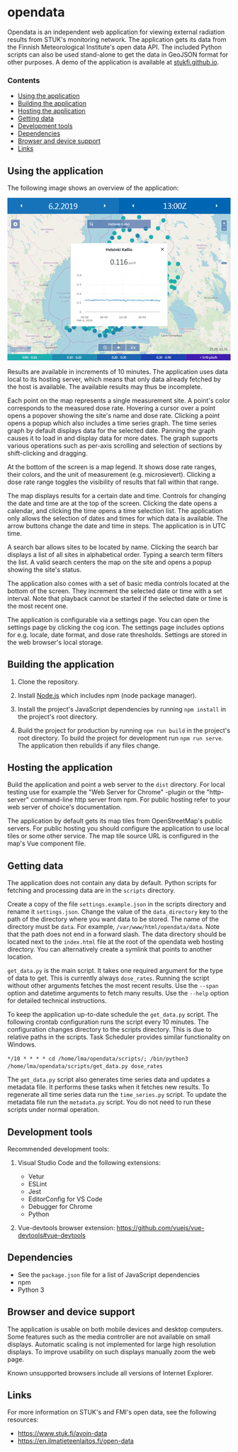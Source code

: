 # opendata

Opendata is an independent web application for viewing external radiation results from STUK's monitoring network. The application gets its data from the Finnish Meteorological Institute's open data API.  The included Python scripts can also be used stand-alone to get the data in GeoJSON format for other purposes. A demo of the application is available at [stukfi.github.io](https://stukfi.github.io/).

### Contents
- [Using the application](#using-the-application)
- [Building the application](#building-the-application)
- [Hosting the application](#hosting-the-application)
- [Getting data](#getting-data)
- [Development tools](#development-tools)
- [Dependencies](#dependencies)
- [Browser and device support](#browser-and-device-support)
- [Links](#links)

## Using the application

The following image shows an overview of the application:

![](docs/overview.PNG)

Results are available in increments of 10 minutes. The application uses data local to its hosting server, which means that only data already fetched by the host is available. The available results may thus be incomplete.

Each point on the map represents a single measurement site. A point's color corresponds to the measured dose rate. Hovering a cursor over a point opens a popover showing the site's name and dose rate. Clicking a point opens a popup which also includes a time series graph. The time series graph by default displays data for the selected date. Panning the graph causes it to load in and display data for more dates. The graph supports various operations such as per-axis scrolling and selection of sections by shift-clicking and dragging.

At the bottom of the screen is a map legend. It shows dose rate ranges, their colors, and the unit of measurement (e.g. microsievert). Clicking a dose rate range toggles the visibility of results that fall within that range.

The map displays results for a certain date and time. Controls for changing the date and time are at the top of the screen. Clicking the date opens a calendar, and clicking the time opens a time selection list. The application only allows the selection of dates and times for which data is available. The arrow buttons change the date and time in steps. The application is in UTC time.

A search bar allows sites to be located by name. Clicking the search bar displays a list of all sites in alphabetical order. Typing a search term filters the list. A valid search centers the map on the site and opens a popup showing the site's status.

The application also comes with a set of basic media controls located at the bottom of the screen. They increment the selected date or time with a set interval. Note that playback cannot be started if the selected date or time is the most recent one.

The application is configurable via a settings page. You can open the settings page by clicking the cog icon. The settings page includes options for e.g. locale, date format, and dose rate thresholds. Settings are stored in the web browser's local storage.


## Building the application

1. Clone the repository.

2. Install [Node.js](https://nodejs.org) which includes npm (node package manager).

3. Install the project's JavaScript dependencies by running `npm install` in the project's root directory.

4. Build the project for production by running `npm run build` in the project's root directory. To build the project for development run `npm run serve`. The application then rebuilds if any files change.

## Hosting the application

Build the application and point a web server to the `dist` directory. For local testing use for example the "Web Server for Chrome" -plugin or the "http-server" command-line http server from npm. For public hosting refer to your web server of choice's documentation.

The application by default gets its map tiles from OpenStreetMap's public servers. For public hosting you should configure the application to use local tiles or some other service. The map tile source URL is configured in the map's Vue component file.

## Getting data

The application does not contain any data by default. Python scripts for fetching and processing data are in the `scripts` directory.

Create a copy of the file `settings.example.json` in the scripts directory and rename it `settings.json`. Change the value of the `data_directory` key to the path of the directory where you want data to be stored. The name of the directory must be `data`. For example, `/var/www/html/opendata/data`. Note that the path does not end in a forward slash. The data directory should be located next to the `index.html` file at the root of the opendata web hosting directory. You can alternatively create a symlink that points to another location.

`get_data.py` is the main script. It takes one required argument for the type of data to get. This is currently always `dose_rates`. Running the script without other arguments fetches the most recent results. Use the `--span` option and datetime arguments to fetch many results. Use the `--help` option for detailed technical instructions.

To keep the application up-to-date schedule the `get_data.py` script. The following crontab configuration runs the script every 10 minutes. The configuration changes directory to the scripts directory. This is due to relative paths in the scripts. Task Scheduler provides similar functionality on Windows.

`*/10 * * * * cd /home/lma/opendata/scripts/; /bin/python3 /home/lma/opendata/scripts/get_data.py dose_rates`

The `get_data.py` script also generates time series data and updates a metadata file. It performs these tasks when it fetches new results. To regenerate all time series data run the `time_series.py` script. To update the metadata file run the `metadata.py` script. You do not need to run these scripts under normal operation.

## Development tools

Recommended development tools:

1. Visual Studio Code and the following extensions:
    - Vetur
    - ESLint
    - Jest
    - EditorConfig for VS Code
    - Debugger for Chrome
    - Python

2. Vue-devtools browser extension: https://github.com/vuejs/vue-devtools#vue-devtools

## Dependencies

- See the `package.json` file for a list of JavaScript dependencies
- npm
- Python 3

## Browser and device support

The application is usable on both mobile devices and desktop computers. Some features such as the media controller are not available on small displays. Automatic scaling is not implemented for large high resolution displays. To improve usability on such displays manually zoom the web page.

Known unsupported browsers include all versions of Internet Explorer.

## Links

For more information on STUK's and FMI's open data, see the following resources:
- https://www.stuk.fi/avoin-data
- https://en.ilmatieteenlaitos.fi/open-data
